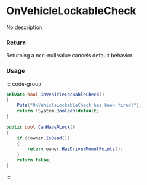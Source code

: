 # OnVehicleLockableCheck
<Badge type="info" text="Vehicle"/><Badge type="danger" text="Carbon Compatible"/><Badge type="warning" text="Oxide Compatible"/>
No description.
### Return
Returning a non-null value cancels default behavior.

### Usage
::: code-group
```csharp [Example]
private bool OnVehicleLockableCheck()
{
	Puts("OnVehicleLockableCheck has been fired!");
	return (System.Boolean)default;
}
```
```csharp [Source — Assembly-CSharp @ ModularCarCodeLock]
public bool CanHaveALock()
{
	if (!owner.IsDead())
	{
		return owner.HasDriverMountPoints();
	}
	return false;
}

```
:::
